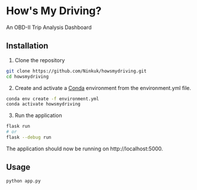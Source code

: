 # How's My Driving?
An OBD-II Trip Analysis Dashboard

## Installation
1. Clone the repository
```bash
git clone https://github.com/Ninkuk/howsmydriving.git
cd howsmydriving
```

2. Create and activate a [Conda](https://docs.conda.io/projects/conda/en/latest/user-guide/tasks/manage-environments.html#creating-an-environment-from-an-environment-yml-file) environment from the environment.yml file.
```bash
conda env create -f environment.yml
conda activate howsmydriving
```

3. Run the application
```bash
flask run
# or
flask --debug run
```
The application should now be running on http://localhost:5000.

## Usage
`python app.py`
